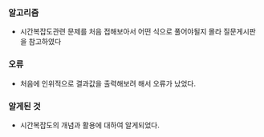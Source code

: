 ### 알고리즘
 - 시간복잡도관련 문제를 처음 접해보아서 어떤 식으로 풀어야될지 몰라 질문게시판을 참고하였다

### 오류
 - 처음에 인위적으로 결과값을 출력해보려 해서 오류가 났었다.

### 알게된 것
 - 시간복잡도의 개념과 활용에 대하여 알게되었다.
   
